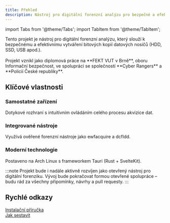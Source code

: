 ```yaml
---
title: Přehled
description: Nástroj pro digitální forenzní analýzu pro bezpečné a efektivní vytváření bitových kopií datových nosičů
---
```


import Tabs from '@theme/Tabs';
import TabItem from '@theme/TabItem';

<div className="hero hero--primary">
  <div className="container">
    <p className="hero__subtitle">
      Tento projekt je nástroj pro digitální forenzní analýzu, který slouží k bezpečnému a efektivnímu vytváření bitových kopií datových nosičů (HDD, SSD, USB apod.).<br/><br/>
      Projekt vznikl jako diplomová práce na **FEKT VUT v Brně**, oboru Informační bezpečnost, ve spolupráci se společností **Cyber Rangers** a **Policií České republiky**.
    </p>
  </div>
</div>

## Klíčové vlastnosti

<div className="row">
  <div className="col col--4 margin-bottom--lg">
    <div className="card">
      <div className="card__header">
        <h3>Samostatné zařízení</h3>
      </div>
      <div className="card__body">
        <p>Dotykové rozhraní s intuitivním ovládáním celého procesu akvizice dat.</p>
      </div>
    </div>
  </div>
  <div className="col col--4 margin-bottom--lg">
    <div className="card">
      <div className="card__header">
        <h3>Integrované nástroje</h3>
      </div>
      <div className="card__body">
        <p>Využívá ověřené forenzní nástroje jako ewfacquire a dcfldd.</p>
      </div>
    </div>
  </div>
  <div className="col col--4 margin-bottom--lg">
    <div className="card">
      <div className="card__header">
        <h3>Moderní technologie</h3>
      </div>
      <div className="card__body">
        <p>Postaveno na Arch Linux s frameworkem Tauri (Rust + SvelteKit).</p>
      </div>
    </div>
  </div>
</div>


:::note
Projekt bude i nadále aktivně rozvíjen jako otevřený nástroj pro digitální forenziku. Vývoj bude pokračovat formou otevřené spolupráce – budu rád za všechny připomínky, návrhy a pull requesty.
:::

## Rychlé odkazy

<div className="row">
  <div className="col col--6">
    <a href="../instalace/os" className="button button--lg button--block button--primary">Instalační příručka</a>
  </div>
  <div className="col col--6">
    <a href="../hardware/sestaveni" className="button button--lg button--block button--secondary">Jak sestavit</a>
  </div>
</div>
